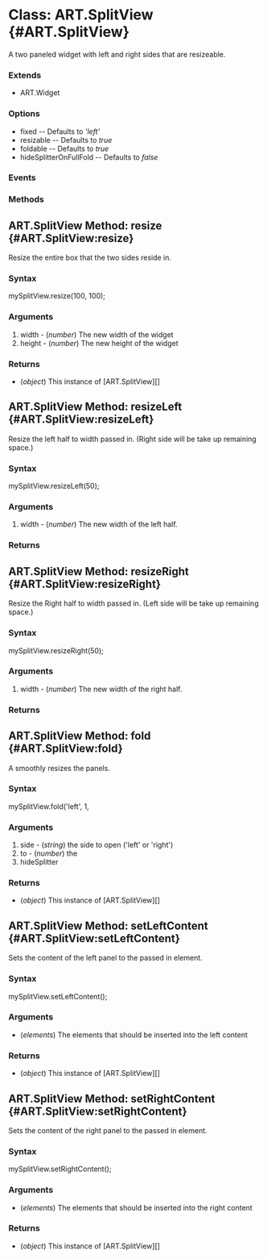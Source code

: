 Class: ART.SplitView {#ART.SplitView}
=============================

A two paneled widget with left and right sides that are resizeable.

### Extends
* ART.Widget

### Options
* fixed -- Defaults to *'left'*
* resizable -- Defaults to *true*
* foldable -- Defaults to *true*
* hideSplitterOnFullFold -- Defaults to *false*


### Events

### Methods


ART.SplitView Method: resize {#ART.SplitView:resize}
----------------------------------------

Resize the entire box that the two sides reside in.

### Syntax

mySplitView.resize(100, 100);

### Arguments

1. width - (*number*) The new width of the widget
2. height - (*number*) The new height of the widget

### Returns

* (*object*) This instance of [ART.SplitView][]


ART.SplitView Method: resizeLeft {#ART.SplitView:resizeLeft}
----------------------------------------

Resize the left half to width passed in. (Right side will be take up remaining space.)

### Syntax

mySplitView.resizeLeft(50);

### Arguments

1. width - (*number*) The new width of the left half.

### Returns




ART.SplitView Method: resizeRight {#ART.SplitView:resizeRight}
----------------------------------------

Resize the Right half to width passed in. (Left side will be take up remaining space.)

### Syntax

mySplitView.resizeRight(50);

### Arguments

1. width - (*number*) The new width of the right half.

### Returns






ART.SplitView Method: fold {#ART.SplitView:fold}
----------------------------------------

A smoothly resizes the panels.

### Syntax

mySplitView.fold('left', 1, 

### Arguments

1. side - (*string*) the side to open ('left' or 'right')
2. to - (*number*) the 
3. hideSplitter

### Returns

* (*object*) This instance of [ART.SplitView][]


ART.SplitView Method: setLeftContent {#ART.SplitView:setLeftContent}
----------------------------------------

Sets the content of the left panel to the passed in element.

### Syntax

mySplitView.setLeftContent();

### Arguments

* (*elements*) The elements that should be inserted into the left content

### Returns

* (*object*) This instance of [ART.SplitView][]


ART.SplitView Method: setRightContent {#ART.SplitView:setRightContent}
----------------------------------------

Sets the content of the right panel to the passed in element.

### Syntax

mySplitView.setRightContent();

### Arguments

* (*elements*) The elements that should be inserted into the right content

### Returns

* (*object*) This instance of [ART.SplitView][]




